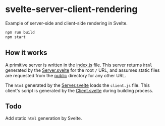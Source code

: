 # svelte-server-client-rendering
Example of server-side and client-side rendering in Svelte.
 
```javascript
npm run build
npm start
```

## How it works
A primitive server is written in the [index.js](index.js) file. This server returns `html` generated by the
[Server.svelte](Server.svelte) for the root `/` URL, and assumes static files are
requested from the [public](public) directory for any other URL.

The `html` generated by the [Server.svelte](Server.svelte) loads the `client.js` file. This client's script is
generated by the [Client.svelte](Client.svelte) during building process.

## Todo
Add static `html` generation by Svelte.
